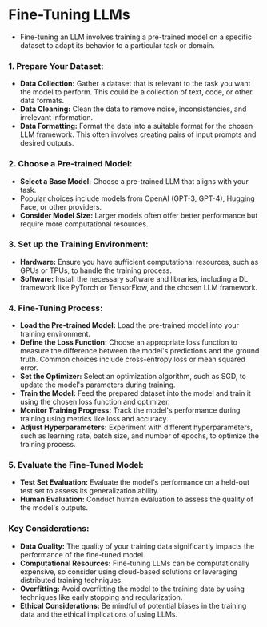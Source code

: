 # Fine-Tuning LLMs
- Fine-tuning an LLM involves training a pre-trained model on a specific dataset to adapt its behavior to a particular task or domain.

### 1. **Prepare Your Dataset:**
- **Data Collection:** Gather a dataset that is relevant to the task you want the model to perform. This could be a collection of text, code, or other data formats.
- **Data Cleaning:** Clean the data to remove noise, inconsistencies, and irrelevant information.
- **Data Formatting:** Format the data into a suitable format for the chosen LLM framework. This often involves creating pairs of input prompts and desired outputs.

### 2. **Choose a Pre-trained Model:**
- **Select a Base Model:** Choose a pre-trained LLM that aligns with your task.
- Popular choices include models from OpenAI (GPT-3, GPT-4), Hugging Face, or other providers.
- **Consider Model Size:** Larger models often offer better performance but require more computational resources.

### 3. **Set up the Training Environment:**
- **Hardware:** Ensure you have sufficient computational resources, such as GPUs or TPUs, to handle the training process.
- **Software:** Install the necessary software and libraries, including a DL framework like PyTorch or TensorFlow, and the chosen LLM framework.

### 4. **Fine-Tuning Process:**
- **Load the Pre-trained Model:** Load the pre-trained model into your training environment.
- **Define the Loss Function:** Choose an appropriate loss function to measure the difference between the model's predictions and the ground truth. Common choices include cross-entropy loss or mean squared error.
- **Set the Optimizer:** Select an optimization algorithm, such as SGD, to update the model's parameters during training.
- **Train the Model:** Feed the prepared dataset into the model and train it using the chosen loss function and optimizer.
- **Monitor Training Progress:** Track the model's performance during training using metrics like loss and accuracy.
- **Adjust Hyperparameters:** Experiment with different hyperparameters, such as learning rate, batch size, and number of epochs, to optimize the training process.

### 5. **Evaluate the Fine-Tuned Model:**
- **Test Set Evaluation:** Evaluate the model's performance on a held-out test set to assess its generalization ability.
- **Human Evaluation:** Conduct human evaluation to assess the quality of the model's outputs.

### Key Considerations:
- **Data Quality:** The quality of your training data significantly impacts the performance of the fine-tuned model.
- **Computational Resources:** Fine-tuning LLMs can be computationally expensive, so consider using cloud-based solutions or leveraging distributed training techniques.
- **Overfitting:** Avoid overfitting the model to the training data by using techniques like early stopping and regularization.
- **Ethical Considerations:** Be mindful of potential biases in the training data and the ethical implications of using LLMs.
